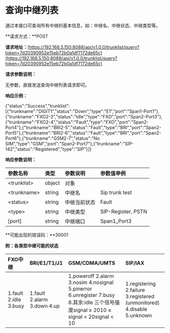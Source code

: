 # 查询中继列表

通过本接口可查询所有中继的基本信息，如：中继名、中继状态、中继类型等。

**请求方式：**POST

**请求地址：**[https://192.168.5.150:8088/api/v1.0.0/trunklist/query?token=7d20390952e15eb72b0a1df7172de65c](https://192.168.5.150:8088/api/v1.0.0/trunklist/query?token=7d20390952e15eb72b0a1df7172de65c)

**请求参数说明：**

无参数，直接发送查询中继列表请求即可。

**响应示例：**

{"status":"Success","trunklist":\[{"trunkname":"DIGIT1","status":"Down","type":"E1","port":"Span1-Port1"},{"trunkname":"FXO2-3","status":"Idle","type":"FXO","port":"Span2-Port3"},{"trunkname":"FXO2-4","status":"Fault","type":"FXO","port":"Span2-Port4"},{"trunkname":"BRI2-5","status":"Fault","type":"BRI","port":"Span2-Port5"},{"trunkname":"BRI2-6","status":"Fault","type":"BRI","port":"Span2-Port6"},{"trunkname":"GSM2-7","status":"No SIM","type":"GSM","port":"Span2-Port7"},{"trunkname":"SIP-142","status":"Registered","type":"SIP"}\]}

**响应参数说明：**

| 参数名称 | 类型 | 参数说明 | 参数值举例 |
| :--- | :--- | :--- | :--- |
| &lt;trunklist&gt; | object | 对象 |  |
| &lt;trunkname&gt; | string | 中继名 | Sip trunk test |
| &lt;status&gt; | string | 中继当前状态 | Fault |
| &lt;type&gt; | string | 中继类型 | SIP-Register, PSTN |
| \[port\] | string | 中继端口 | Span1\_Port3 |

**可能出现的错误码：**30001

**附：各类型中继可能的状态**

| FXO中继 | BRI/E1/T1/J1 | GSM/CDMA/UMTS | SIP/IAX |
| :--- | :--- | :--- | :--- |
| 1.fault                                     2.idle                                      3.busy | 1.fault                                   2.alarm                                 3.down                                   4.up | 1.poweroff                           2.alarm                                  3.nosim                                  4.nosignal                              5.pinerror                             6.unregister                         7.busy                                  8.其余:idle                          三个信号强度signal ≥ 2010 ≤ signal &lt; 20signal &lt; 10 | 1.registering                         2.failure                               3.registered \(unmonitored\) 4.disable                              5.unknown |



